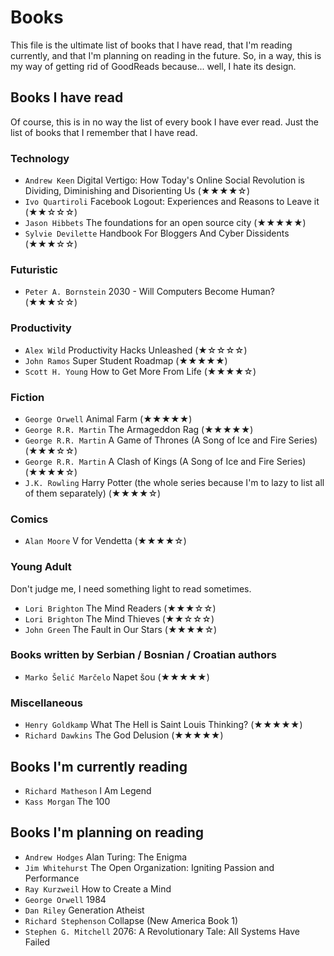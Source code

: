# Books

This file is the ultimate list of books that I have read, that I'm reading currently, and that I'm planning on reading in the future. So, in a way, this is my way of getting rid of GoodReads because... well, I hate its design.

## Books I have read

Of course, this is in no way the list of every book I have ever read. Just the list of books that I remember that I have read.

### Technology

* `Andrew Keen` Digital Vertigo: How Today's Online Social Revolution is Dividing, Diminishing and Disorienting Us (★★★★☆)
* `Ivo Quartiroli` Facebook Logout: Experiences and Reasons to Leave it (★★☆☆☆)
* `Jason Hibbets` The foundations for an open source city (★★★★★)
* `Sylvie Devilette` Handbook For Bloggers And Cyber Dissidents (★★★☆☆)

### Futuristic

* `Peter A. Bornstein` 2030 - Will Computers Become Human? (★★★☆☆)

### Productivity

* `Alex Wild` Productivity Hacks Unleashed (★☆☆☆☆)
* `John Ramos` Super Student Roadmap (★★★★★)
* `Scott H. Young` How to Get More From Life (★★★★☆)

### Fiction

* `George Orwell` Animal Farm (★★★★★)
* `George R.R. Martin` The Armageddon Rag (★★★★★)
* `George R.R. Martin` A Game of Thrones (A Song of Ice and Fire Series) (★★★☆☆)
* `George R.R. Martin` A Clash of Kings (A Song of Ice and Fire Series) (★★★★☆)
* `J.K. Rowling` Harry Potter (the whole series because I'm to lazy to list all of them separately) (★★★★☆)

### Comics

* `Alan Moore` V for Vendetta (★★★★☆)

### Young Adult

Don't judge me, I need something light to read sometimes.

* `Lori Brighton` The Mind Readers (★★★☆☆)
* `Lori Brighton` The Mind Thieves (★★☆☆☆)
* `John Green` The Fault in Our Stars (★★★★☆)

### Books written by Serbian / Bosnian / Croatian authors

* `Marko Šelić Marčelo` Napet šou (★★★★★)

### Miscellaneous

* `Henry Goldkamp` What The Hell is Saint Louis Thinking? (★★★★★)
* `Richard Dawkins` The God Delusion (★★★★★)

## Books I'm currently reading

* `Richard Matheson` I Am Legend
* `Kass Morgan` The 100

## Books I'm planning on reading

* `Andrew Hodges` Alan Turing: The Enigma
* `Jim Whitehurst` The Open Organization: Igniting Passion and Performance
* `Ray Kurzweil` How to Create a Mind
* `George Orwell` 1984
* `Dan Riley` Generation Atheist
* `Richard Stephenson` Collapse (New America Book 1)
* `Stephen G. Mitchell` 2076: A Revolutionary Tale: All Systems Have Failed
